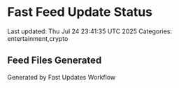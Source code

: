 # Fast Feed Update Status
Last updated: Thu Jul 24 23:41:35 UTC 2025
Categories: entertainment,crypto

## Feed Files Generated

Generated by Fast Updates Workflow
